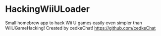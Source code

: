 # HackingWiiULoader
Small homebrew app to hack Wii U games easily even simpler than WiiUGameHacking!
Created by cedkeChat!
https://github.com/cedkeChat
